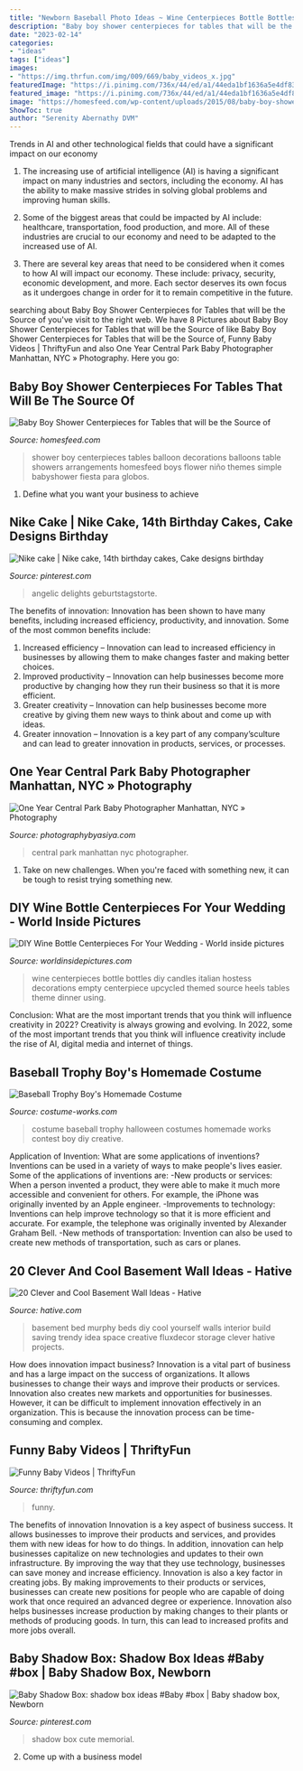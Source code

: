 ```yaml
---
title: "Newborn Baseball Photo Ideas ~ Wine Centerpieces Bottle Bottles Diy Candles Italian Hostess Decorations Empty Centerpiece Upcycled Themed Source Heels Tables Theme Dinner Using"
description: "Baby boy shower centerpieces for tables that will be the source of"
date: "2023-02-14"
categories:
- "ideas"
tags: ["ideas"]
images:
- "https://img.thrfun.com/img/009/669/baby_videos_x.jpg"
featuredImage: "https://i.pinimg.com/736x/44/ed/a1/44eda1bf1636a5e4df83c1da43c4b92a.jpg"
featured_image: "https://i.pinimg.com/736x/44/ed/a1/44eda1bf1636a5e4df83c1da43c4b92a.jpg"
image: "https://homesfeed.com/wp-content/uploads/2015/08/baby-boy-shower-centerpieces-for-tables-made-from-baloon-with-flower-and-horse-shape.jpg"
ShowToc: true
author: "Serenity Abernathy DVM"
---
```



Trends in AI and other technological fields that could have a significant impact on our economy
1. The increasing use of artificial intelligence (AI) is having a significant impact on many industries and sectors, including the economy. AI has the ability to make massive strides in solving global problems and improving human skills.
2. Some of the biggest areas that could be impacted by AI include: healthcare, transportation, food production, and more. All of these industries are crucial to our economy and need to be adapted to the increased use of AI.

3. There are several key areas that need to be considered when it comes to how AI will impact our economy. These include: privacy, security, economic development, and more. Each sector deserves its own focus as it undergoes change in order for it to remain competitive in the future.


	

		
searching about Baby Boy Shower Centerpieces for Tables that will be the Source of you've visit to the right web. We have 8 Pictures about Baby Boy Shower Centerpieces for Tables that will be the Source of like Baby Boy Shower Centerpieces for Tables that will be the Source of, Funny Baby Videos | ThriftyFun and also One Year Central Park Baby Photographer Manhattan, NYC » Photography. Here you go:
		
    
## Baby Boy Shower Centerpieces For Tables That Will Be The Source Of

<img loading=lazy src="https://homesfeed.com/wp-content/uploads/2015/08/baby-boy-shower-centerpieces-for-tables-made-from-baloon-with-flower-and-horse-shape.jpg" onerror="this.onerror=null;this.src='https://tse3.mm.bing.net/th?id=OIP.OvsIVlX_biTucp872dwo4AHaJ4&amp;pid=15.1';" alt="Baby Boy Shower Centerpieces for Tables that will be the Source of">

_Source: homesfeed.com_

>shower boy centerpieces tables balloon decorations balloons table showers arrangements homesfeed boys flower niño themes simple babyshower fiesta para globos. 

	

1. Define what you want your business to achieve 

    
## Nike Cake | Nike Cake, 14th Birthday Cakes, Cake Designs Birthday

<img loading=lazy src="https://i.pinimg.com/736x/e8/b2/aa/e8b2aad11bdcdd2cb40a991c6cf0d2a2.jpg" onerror="this.onerror=null;this.src='https://tse3.mm.bing.net/th?id=OIP.Nwj8TmvghDQwS5kJCP-n3QHaKp&amp;pid=15.1';" alt="Nike cake | Nike cake, 14th birthday cakes, Cake designs birthday">

_Source: pinterest.com_

>angelic delights geburtstagstorte. 

	

The benefits of innovation:
Innovation has been shown to have many benefits, including increased efficiency, productivity, and innovation. Some of the most common benefits include: 
1. Increased efficiency – Innovation can lead to increased efficiency in businesses by allowing them to make changes faster and making better choices. 
2. Improved productivity – Innovation can help businesses become more productive by changing how they run their business so that it is more efficient. 
3. Greater creativity – Innovation can help businesses become more creative by giving them new ways to think about and come up with ideas. 
4. Greater innovation – Innovation is a key part of any company’sculture and can lead to greater innovation in products, services, or processes.

    
## One Year Central Park Baby Photographer Manhattan, NYC » Photography

<img loading=lazy src="http://photographybyasiya.com/blog/wp-content/uploads/2014/07/central-park-baby-photo-shoot-015.jpg" onerror="this.onerror=null;this.src='https://tse2.mm.bing.net/th?id=OIP.CXaaWQ-QeDHUHjMQ6URsiQHaLI&amp;pid=15.1';" alt="One Year Central Park Baby Photographer Manhattan, NYC » Photography">

_Source: photographybyasiya.com_

>central park manhattan nyc photographer. 

	

1) Take on new challenges. When you're faced with something new, it can be tough to resist trying something new.

    
## DIY Wine Bottle Centerpieces For Your Wedding - World Inside Pictures

<img loading=lazy src="https://worldinsidepictures.com/wp-content/uploads/2014/06/10.jpg" onerror="this.onerror=null;this.src='https://tse1.mm.bing.net/th?id=OIP.PjWplil2hFVWehmfIf_cvwAAAA&amp;pid=15.1';" alt="DIY Wine Bottle Centerpieces For Your Wedding - World inside pictures">

_Source: worldinsidepictures.com_

>wine centerpieces bottle bottles diy candles italian hostess decorations empty centerpiece upcycled themed source heels tables theme dinner using. 

	

Conclusion: What are the most important trends that you think will influence creativity in 2022?
Creativity is always growing and evolving. In 2022, some of the most important trends that you think will influence creativity include the rise of AI, digital media and internet of things.

    
## Baseball Trophy Boy&#039;s Homemade Costume

<img loading=lazy src="http://photos.costume-works.com/full/baseball_trophy18.jpg" onerror="this.onerror=null;this.src='https://tse3.mm.bing.net/th?id=OIP.juo86pn9Pk7pF10S_elkQwHaMX&amp;pid=15.1';" alt="Baseball Trophy Boy&#039;s Homemade Costume">

_Source: costume-works.com_

>costume baseball trophy halloween costumes homemade works contest boy diy creative. 

	

Application of Invention: What are some applications of inventions?
Inventions can be used in a variety of ways to make people's lives easier. Some of the applications of inventions are: 
-New products or services: When a person invented a product, they were able to make it much more accessible and convenient for others. For example, the iPhone was originally invented by an Apple engineer. 
-Improvements to technology: Inventions can help improve technology so that it is more efficient and accurate. For example, the telephone was originally invented by Alexander Graham Bell. 
-New methods of transportation: Invention can also be used to create new methods of transportation, such as cars or planes.

    
## 20 Clever And Cool Basement Wall Ideas - Hative

<img loading=lazy src="https://hative.com/wp-content/uploads/2014/05/basement-wall-ideas/18-creative-wall-idea.jpg" onerror="this.onerror=null;this.src='https://tse3.mm.bing.net/th?id=OIP._GiJSWBUK9Qs7CE_OrB2hQHaLH&amp;pid=15.1';" alt="20 Clever and Cool Basement Wall Ideas - Hative">

_Source: hative.com_

>basement bed murphy beds diy cool yourself walls interior build saving trendy idea space creative fluxdecor storage clever hative projects. 

	

How does innovation impact business?
Innovation is a vital part of business and has a large impact on the success of organizations. It allows businesses to change their ways and improve their products or services. Innovation also creates new markets and opportunities for businesses. However, it can be difficult to implement innovation effectively in an organization. This is because the innovation process can be time-consuming and complex.

    
## Funny Baby Videos | ThriftyFun

<img loading=lazy src="https://img.thrfun.com/img/009/669/baby_videos_x.jpg" onerror="this.onerror=null;this.src='https://tse4.mm.bing.net/th?id=OIP.ei8VJSyb_8XoNgw1g1IDTAAAAA&amp;pid=15.1';" alt="Funny Baby Videos | ThriftyFun">

_Source: thriftyfun.com_

>funny. 

	

The benefits of innovation
Innovation is a key aspect of business success. It allows businesses to improve their products and services, and provides them with new ideas for how to do things. In addition, innovation can help businesses capitalize on new technologies and updates to their own infrastructure. By improving the way that they use technology, businesses can save money and increase efficiency.
Innovation is also a key factor in creating jobs. By making improvements to their products or services, businesses can create new positions for people who are capable of doing work that once required an advanced degree or experience. Innovation also helps businesses increase production by making changes to their plants or methods of producing goods. In turn, this can lead to increased profits and more jobs overall.

    
## Baby Shadow Box: Shadow Box Ideas #Baby #box | Baby Shadow Box, Newborn

<img loading=lazy src="https://i.pinimg.com/736x/44/ed/a1/44eda1bf1636a5e4df83c1da43c4b92a.jpg" onerror="this.onerror=null;this.src='https://tse2.mm.bing.net/th?id=OIP.c-UxogNULLlmuFrM0io2SQHaLH&amp;pid=15.1';" alt="Baby Shadow Box: shadow box ideas #Baby #box | Baby shadow box, Newborn">

_Source: pinterest.com_

>shadow box cute memorial. 

	

2. Come up with a business model

